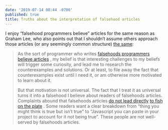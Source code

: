 ```yaml
---
date: '2019-07-14 08:44 -0700'
published: true
title: Truths about the interpretation of falsehood articles
---
```

I enjoy “falsehood programmers believe” articles for the same reason as Graham Lee, who also points out that I shouldn’t assume others approach those articles (or any seemingly common structure) [the same](https://www.sicpers.info/2019/06/falsehoods-programmers-who-write-falsehoods-programmers-believe-articles-believe-about-programmers-who-read-falsehoods-programmers-believe-articles/):

> As the sort of programmer who writes  [falsehoods programmers believe articles](https://www.sicpers.info/2017/12/falsehoods-programmers-believe-about-programming/) , my belief is that interesting challenges to my beliefs will trigger some curiosity, and lead me to research the counterexamples and solutions. Or at least, to file away the fact that counterexamples exist until I need it, or am otherwise more motivated to learn about it.
> 
> But that motivation is not universal. The fact that I treat it as universal turns it into a falsehood I believe about readers of falsehoods articles. Complaints abound that falsehoods articles  [do not lead directly](https://web.archive.org/web/20191025234449/https://lobste.rs/s/w5bgcu/falsehoods_programmers_believe_about)
 [to fish on the plate](https://web.archive.org/web/20191025191217/https://lobste.rs/s/uo3tq7/falsehoods_programmers_believe_about)
. Some readers want a clear breakdown from “thing you might think is true but isn’t true” to “Javascript you can paste in your project to account for it not being true”. These people are not well-served by falsehoods articles.
